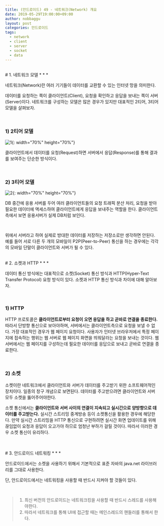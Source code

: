 ```yaml
---
title: (안드로이드) 49 - 네트워크(Network) 개요
date: 2019-05-29T19:00:00+09:00
author: nobbaggu
layout: post
categories: 안드로이드
tags:
  - network
  - client
  - server
  - socket
  - data
---
```


<br>
# 1. 네트워크 모델
* * *

네트워크(Network)란 여러 기기들이 데이터를 교환할 수 있는 인터넷 망을 의미한다.

데이터를 요청하는 쪽이 클라이언트(Client), 요청을 확인하고 응답을 보내는 쪽이 서버(Server)이다. 네트워크를 구성하는 모델은 많은 경우가 있지만 대표적인 2티어, 3티어 모델을 살펴보자.

<br>

### 1) 2티어 모델

![1](https://nobbaggu.github.io/images/android/49/1.png){: width="70%" height="70%"}

클라이언트에서 데이터를 요청(Request)하면 서버에서 응답(Response)를 통해 결과를 보여주는 단순한 방식이다.

<br>

### 2) 3티어 모델

![2](https://nobbaggu.github.io/images/android/49/2.png){: width="70%" height="70%"}

DB 중간에 응용 서버를 두어 여러 클라이언트들의 요청 트래픽 분산 처리, 요청을 받아 필요한 데이터에 액세스하여 클라이언트에게 응답을 보내주는 역할을 한다. 클라이언트측에서 보면 응용서버가 실제 DB처럼 보인다.

<br>

위에서 서버라고 하여 실제로 방대한 데이터를 저장하는 저장소로만 생각하면 안된다. 예를 들어 서로 다른 두 개의 모바일이 P2P(Peer-to-Peer) 통신을 하는 경우에는 각각의 모바일 단말이 클라이언트와 서버가 될 수 있다.

<br>
# 2. 소켓과 HTTP
* * *

데이터 통신 방식에는 대표적으로 소켓(Socket) 통신 방식과 HTTP(Hyper-Text Transfer Protocol) 요청 방식이 있다. 소켓과 HTTP 통신 방식과 차이에 대해 알아보자.

<br>

### 1) HTTP

HTTP 프로토콜은 **클라이언트로부터 요청이 오면 응답을 하고 곧바로 연결을 종료한다.** 따라서 단방향 통신으로 보아야하며, 서버에서는 클라이언트측으로 요청을 보낼 수 없다. 가장 대표적인 경우가 웹 페이지 요청이다. 사용자가 인터넷 브라우저에서 특정 페이지에 접속하는 행위는 웹 서버로 웹 페이지 화면을 띄워달라는 요청을 보내는 것이다. 웹 서버에서는 웹 페이지를 구성하는데 필요한 데이터를 응답으로 보내고 곧바로 연결을 종료한다.

<br>

### 2) 소켓

소켓이란 네트워크에서 클라이언트와 서버가 데이터를 주고받기 위한 소프트웨어적인 장치이다. 일종의 창구 개념으로 보면된다. 데이터를 주고받으려면 클라이언트와 서버 모두 소켓을 뚫어주어야한다.

소켓 통신에서는 **클라이언트와 서버 사이의 연결이 지속되고 실시간으로 양방향으로 데이터를 주고받는다.** 실시간 스트리밍 중계방송 등이 소켓통신을 활용한 경우에 해당한다. 만약 실시간 스트리밍을 HTTP 통신으로 구현하려면 실시간 화면 업데이트를 위해 끊임없이 요청과 응답이 오고가야 하므로 엄청난 부하가 걸릴 것이다. 따라서 이러한 경우 소켓 통신이 유리하다.

<br>

<br>
# 3. 안드로이드 네트워킹
* * *

안드로이드에서는 소켓을 사용하기 위해서 기본적으로 표준 자바의 java.net 라이브러리를 그대로 사용한다.

단, 안드로이드에서는 네트워킹을 사용할 때 반드시 지켜야 할 것들이 있다.

<br>

> 1. 최신 버전의 안드로이드는 네트워크킹을 사용할 때 반드시 스레드를 사용해야한다.
> 2. 따라서 네트워크를 통해 UI에 접근할 때는 메인스레드의 핸들러를 통해서 한다.


